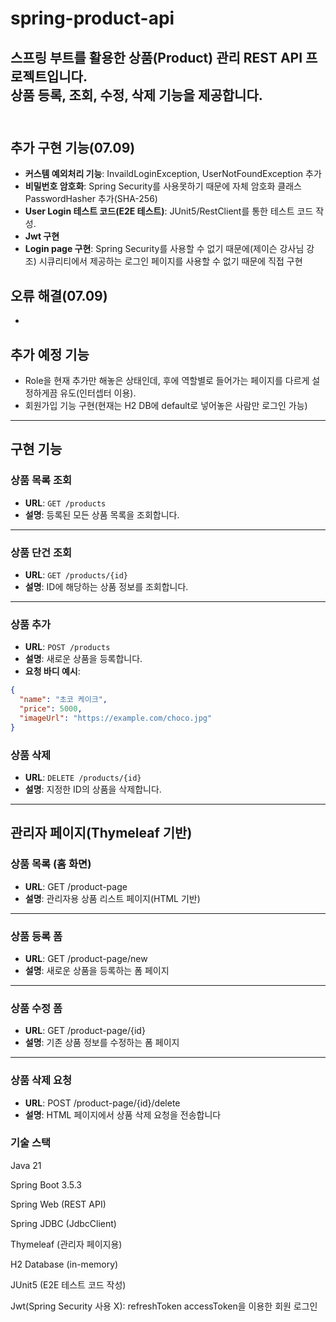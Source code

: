 #  spring-product-api

스프링 부트를 활용한 **상품(Product)** 관리 REST API 프로젝트입니다.  
상품 등록, 조회, 수정, 삭제 기능을 제공합니다.
<br><br>
---
## 추가 구현 기능(07.09)
- **커스템 예외처리 기능**: InvaildLoginException, UserNotFoundException 추가
- **비밀번호 암호화**: Spring Security를 사용못하기 때문에 자체 암호화 클래스 PasswordHasher 추가(SHA-256)
- **User Login 테스트 코드(E2E 테스트)**: JUnit5/RestClient를 통한 테스트 코드 작성.
- **Jwt 구현**
- **Login page 구현**: Spring Security를 사용할 수 없기 때문에(제이슨 강사님 강조) 시큐리티에서 제공하는 로그인 페이지를 사용할 수 없기 때문에 직접 구현

## 오류 해결(07.09)
- 

## 추가 예정 기능 
- Role을 현재 추가만 해놓은 상태인데, 후에 역할별로 들어가는 페이지를 다르게 설정하게끔 유도(인터셉터 이용).
- 회원가입 기능 구현(현재는 H2 DB에 default로 넣어놓은 사람만 로그인 가능)

---

## 구현 기능

###  상품 목록 조회
- **URL**: `GET /products`
- **설명**: 등록된 모든 상품 목록을 조회합니다.

---

###  상품 단건 조회
- **URL**: `GET /products/{id}`
- **설명**: ID에 해당하는 상품 정보를 조회합니다.

---

###  상품 추가
- **URL**: `POST /products`
- **설명**: 새로운 상품을 등록합니다.
- **요청 바디 예시**:
```json
{
  "name": "초코 케이크",
  "price": 5000,
  "imageUrl": "https://example.com/choco.jpg"
}
```
###  상품 삭제
- **URL**: `DELETE /products/{id}`
- **설명**: 지정한 ID의 상품을 삭제합니다.

---

## 관리자 페이지(Thymeleaf 기반)

### 상품 목록 (홈 화면)

- **URL**: GET /product-page
- **설명**: 관리자용 상품 리스트 페이지(HTML 기반)

---

### 상품 등록 폼

- **URL**: GET /product-page/new   
- **설명**: 새로운 상품을 등록하는 폼 페이지  

---

### 상품 수정 폼

- **URL**: GET /product-page/{id}  
- **설명**: 기존 상품 정보를 수정하는 폼 페이지

---

### 상품 삭제 요청


- **URL**: POST /product-page/{id}/delete   
- **설명**: HTML 페이지에서 상품 삭제 요청을 전송합니다


### 기술 스택
Java 21

Spring Boot 3.5.3

Spring Web (REST API)

Spring JDBC (JdbcClient)

Thymeleaf (관리자 페이지용)

H2 Database (in-memory)

JUnit5 (E2E 테스트 코드 작성)

Jwt(Spring Security 사용 X): refreshToken accessToken을 이용한 회원 로그인

